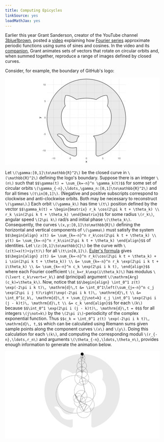 ```yaml
---
title: Computing Epicycles
linkSource: yes
loadMathJax: yes
---
```


Earlier this year Grant Sanderson, creator of the YouTube channel [3blue1brown](https://www.3blue1brown.com), posted a [video](https://www.youtube.com/watch?v=r6sGWTCMz2k) explaining how [Fourier series](http://mathworld.wolfram.com/FourierSeries.html) approximate periodic functions using sums of sines and cosines.
In the video and its [companion](https://www.youtube.com/watch?v=-qgreAUpPwM), Grant animates sets of vectors that rotate on circular orbits and, when summed together, reproduce a range of images defined by closed curves.

Consider, for example, the boundary of GitHub's logo:

![](figures/plot-1.svg)

Let `\(\gamma:[0,1]\to\mathbb{R}^2\)` be the closed curve in `\(\mathbb{R}^2\)` defining the logo's boundary.
Suppose there is an integer `\(n\)` such that
`$$\gamma(t) = \sum_{k=-n}^n \gamma_k(t)$$`
for some set of circular orbits `\(\gamma_{-n},\ldots,\gamma_n:[0,1]\to\mathbb{R}^2\)` and for all times `\(t\in[0,1]\)`.
(Negative and positive subscripts correspond to clockwise and anti-clockwise orbits.
Both may be necessary to reconstruct `\(\gamma\)`.)
Each orbit `\(\gamma_k\)` has time `\(t\)` position defined by the vector
`$$\gamma_k(t) = \begin{bmatrix} r_k \cos(2\pi k t + \theta_k) \\ r_k \sin(2\pi k t + \theta_k) \end{bmatrix}$$`
for some radius `\(r_k\)`, angular speed `\(2\pi k\)` rad/s and initial phase `\(\theta_k\)`.
Consequently, the curves `\(x,y:[0,1]\to\mathbb{R}\)` defining the horizontal and vertical components of `\(\gamma\)` must satisfy the system
`$$\begin{align} x(t) &= \sum_{k=-n}^n r_k\cos(2\pi k t + \theta_k) \\ y(t) &= \sum_{k=-n}^n r_k\sin(2\pi k t + \theta_k) \end{align}$$`
of identities.
Let `\(z:[0,1]\to\mathbb{C}\)` be the curve with `\(z(t)=x(t)+iy(t)\)` for all `\(t\in[0,1]\)`.
[Euler's formula](http://mathworld.wolfram.com/EulerFormula.html) gives
`$$\begin{align} z(t) &= \sum_{k=-n}^n r_k(\cos(2\pi k t + \theta_k) + i \sin(2\pi k t + \theta_k)) \\ &= \sum_{k=-n}^n r_k \exp(2\pi i k t + i\theta_k) \\ &= \sum_{k=-n}^n c_k \exp(2\pi i k t), \end{align}$$`
where each Fourier coefficient `\(c_k=r_k\exp(i\theta_k)\)` has modulus `\(\lvert c_k\rvert=r_k\)` and (principal) argument `\(\mathrm{Arg}(c_k)=\theta_k\)`.
Now, notice that
`$$\begin{align} \int_0^1 z(t) \exp(-2\pi i k t)\, \mathrm{d}\,t &= \int_0^1\left(\sum_{j=-n}^n c_j \exp(2\pi i j t)\right)\exp(-2\pi i k t)\, \mathrm{d}\,t \\ &= \int_0^1c_k\, \mathrm{d}\,t + \sum_{j\not=k} c_j \int_0^1 \exp(2\pi i (j - k)t)\, \mathrm{d}\,t \\ &= c_k \end{align}$$`
for each `\(k\)` because
`$$\int_0^1 \exp(2\pi i (j - k)t)\, \mathrm{d}\,t = 0$$`
for all integers `\(j\not=k\)` by the `\(2\pi i\)`-periodicity of the complex exponential function.
Thus
`$$c_k = \int_0^1 z(t) \exp(-2\pi i k t)\, \mathrm{d}\, t,$$`
which can be calculated using Riemann sums given sample points along the component curves `\(x\)` and `\(y\)`.
Doing this calculation for each `\(k\)`, and computing the corresponding moduli `\(r_{-n},\ldots,r_n\)` and arguments `\(\theta_{-n},\ldots,\theta_n\)`, provides enough information to generate the animation below.

![](figures/animation-1.gif)

